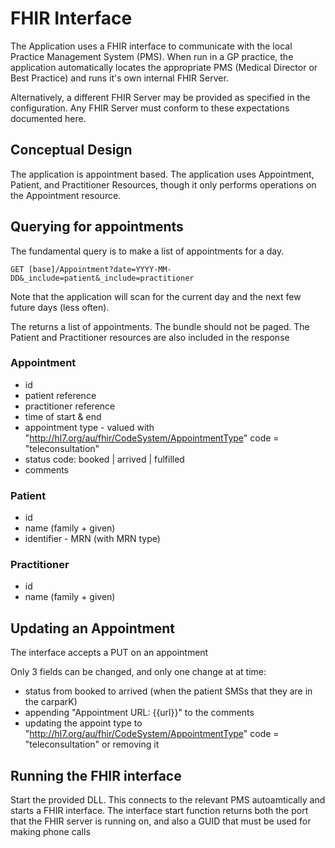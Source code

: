 # FHIR Interface

The Application uses a FHIR interface to communicate with the local 
Practice Management System (PMS). When run in a GP practice, the application
automatically locates the appropriate PMS (Medical Director or Best Practice)
and runs it's own internal FHIR Server. 

Alternatively, a different FHIR Server may be provided as specified in 
the configuration. Any FHIR Server must conform to these expectations
documented here.

## Conceptual Design

The application is appointment based. The application uses Appointment, Patient, and Practitioner 
Resources, though it only performs operations on the Appointment resource.

## Querying for appointments 

The fundamental query is to make a list of appointments for a day. 

    GET [base]/Appointment?date=YYYY-MM-DD&_include=patient&_include=practitioner
    
Note that the application will scan for the current day and the next few future days (less often). 

The returns a list of appointments. The bundle should not be paged. The Patient 
and Practitioner resources are also included in the response 

### Appointment

* id
* patient reference
* practitioner reference
* time of start & end
* appointment type - valued with "http://hl7.org/au/fhir/CodeSystem/AppointmentType" code = "teleconsultation"
* status code:  booked | arrived | fulfilled
* comments

### Patient

* id 
* name (family + given)
* identifier - MRN (with MRN type)

### Practitioner

* id 
* name (family + given)

## Updating an Appointment 

The interface accepts a PUT on an appointment 

Only 3 fields can be changed, and only one change at at time:
* status from booked to arrived (when the patient SMSs that they are in the carparK)
* appending "Appointment URL: {{url}}" to the comments
* updating the appoint type to "http://hl7.org/au/fhir/CodeSystem/AppointmentType" code = "teleconsultation" or removing it 


## Running the FHIR interface

Start the provided DLL. This connects to the relevant PMS autoamtically and starts a FHIR interface.
The interface start function returns both the port that the FHIR server is running on, and also a 
GUID that must be used for making phone calls

